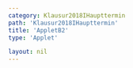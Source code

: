 ```yaml
---
category: Klausur2018IHaupttermin
path: 'Klausur2018IHaupttermin'
title: 'AppletB2'
type: 'Applet'

layout: nil
---
```

<link type="text/css" href="https://cdnjs.cloudflare.com/ajax/libs/jsxgraph/0.99.6/jsxgraph.css"><link rel="stylesheet" type="text/css" href="//cdnjs.cloudflare.com/ajax/libs/jsxgraph/0.99.7/jsxgraph.css" />
<div id="2018123" class="jxgbox" style="width:500px; height:500px">
<script type="text/javascript">
    (function() {
	var board = JXG.JSXGraph.initBoard('2018123', {
                boundingbox: [-5, 15, 15, -15],
                axis: true
                
            });
		var f = x => -2*JXG.Math.log(x,0.5)-1.5;
var pf = board.create('functiongraph', [f], {strokeWidth:3, strokeColor:'black'});
board.create('text',[-2,-4,'f1(x)'])

var f2 = x => JXG.Math.log(x,0.5)-0.75;
var pf2 = board.create('functiongraph', [f2], {strokeWidth:3, strokeColor:'red', name:'f2(x)'});
board.create('text',[-2,5,'f2(x)'])

var A = board.create('glider', [2,2,pf], {name:'A', color:'orange'})

var B = board.create('point', [function(){return A.X()}, function(){return JXG.Math.log(A.X(),0.5)-0.75}])

var C = board.create('point', [function(){return A.X()+4}, function(){return A.Y()-1.5}], {name:'C'})

var AB = board.create('line', [A,B], {straightLast:false, straightFirst:false});
var AC = board.create('line', [A,C], {straightLast:false, straightFirst:false});
var CB = board.create('line', [C,B], {straightLast:false, straightFirst:false});

var MAC = board.create('midpoint', [A,C], {color:'gray', name:'M1'});
var MBC = board.create('midpoint', [B,C], {color:'gray', name:'M2'});
var MBA = board.create('midpoint', [B,A], {color:'gray', name:'M3'});

var M1 = board.create('line', [MAC,B], {straightLast:false, straightFirst:false, color:'gray'});
var M2 = board.create('line', [MBC,A], {straightLast:false, straightFirst:false, color:'gray'});
var M3 = board.create('line', [MBA,C], {straightLast:false, straightFirst:false, color:'gray'});

var S = board.create('intersection', [M1,M2], {name:'S', color:'green'})
 })(); </script>
  </div>
